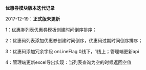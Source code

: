 **优惠券模块版本迭代记录**

2017-12-19：**正式版未更新**

1：优惠券列表优惠券模板创建时间倒序排序；

2：优惠码列表添加优惠券创建时间倒序，优惠码过期时间倒序排序；

3：优惠码添加冗余字段 onLineFlag 0线下，1线上；管理端更新api
 
4：管理端更新excel导出实现：当列表查询为空的时候返回空值